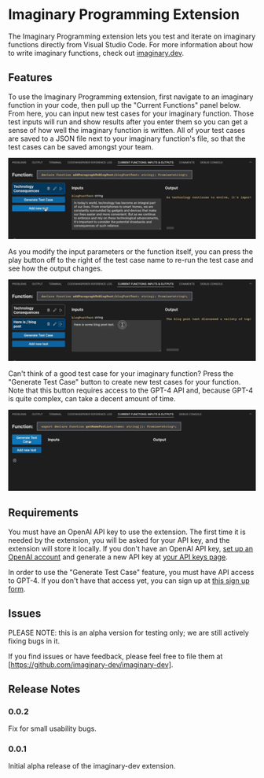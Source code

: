 # Imaginary Programming Extension

The Imaginary Programming extension lets you test and iterate on imaginary functions directly from Visual Studio Code. For more information about how to write imaginary functions, check out [imaginary.dev](https://imaginary.dev/).

## Features

To use the Imaginary Programming extension, first navigate to an imaginary function in your code, then pull up the "Current Functions" panel below. From here, you can input new test cases for your imaginary function. Those test inputs will run and show results after you enter them so you can get a sense of how well the imaginary function is written. All of your test cases are saved to a JSON file next to your imaginary function's file, so that the test cases can be saved amongst your team.

![Add Test Case](vsc-extension/readme-images/add-test-case.gif)

As you modify the input parameters or the function itself, you can press the play button off to the right of the test case name to re-run the test case and see how the output changes.

![Modify Test Case](vsc-extension/readme-images/modify-test-case.gif)

Can't think of a good test case for your imaginary function? Press the "Generate Test Case" button to create new test cases for your function. Note that this button requires access to the GPT-4 API and, because GPT-4 is quite complex, can take a decent amount of time.

![Generate Test Case](vsc-extension/readme-images/generate-test-case.gif)

## Requirements

You must have an OpenAI API key to use the extension. The first time it is needed by the extension, you will be asked for your API key, and the extension will store it locally. If you don't have an OpenAI API key, [set up an OpenAI account](https://platform.openai.com/signup) and generate a new API key at [your API keys page](https://platform.openai.com/account/api-keys).

In order to use the "Generate Test Case" feature, you must have API access to GPT-4. If you don't have that access yet, you can sign up at [this sign up form](https://openai.com/waitlist/gpt-4-api).

## Issues

PLEASE NOTE: this is an alpha version for testing only; we are still actively fixing bugs in it.

If you find issues or have feedback, please feel free to file them at [https://github.com/imaginary-dev/imaginary-dev].

## Release Notes

### 0.0.2

Fix for small usability bugs.

### 0.0.1

Initial alpha release of the imaginary-dev extension.
